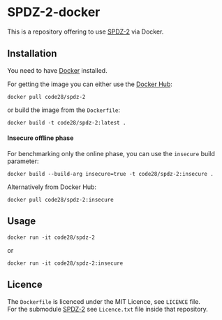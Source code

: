 # SPDZ-2-docker

This is a repository offering to use [SPDZ-2](https://github.com/bristolcrypto/SPDZ-2) via Docker.


## Installation

You need to have [Docker](https://www.docker.com) installed.

For getting the image you can either use the [Docker Hub](https://hub.docker.com/r/code28/spdz-2/):
```
docker pull code28/spdz-2
```

or build the image from the `Dockerfile`:
```
docker build -t code28/spdz-2:latest .
```

#### Insecure offline phase

For benchmarking only the online phase, you can use the `insecure` build parameter:
```
docker build --build-arg insecure=true -t code28/spdz-2:insecure .
```

Alternatively from Docker Hub:
```
docker pull code28/spdz-2:insecure
```


## Usage

```
docker run -it code28/spdz-2
```
or
```
docker run -it code28/spdz-2:insecure
```

## Licence

The `Dockerfile` is licenced under the MIT Licence, see `LICENCE` file.  
For the submodule [SPDZ-2](https://github.com/bristolcrypto/SPDZ-2) see `Licence.txt` file inside that repository.
